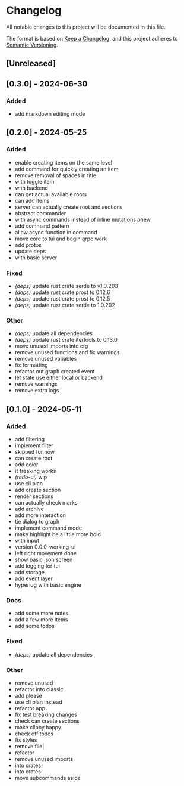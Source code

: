 # Changelog
All notable changes to this project will be documented in this file.

The format is based on [Keep a Changelog](https://keepachangelog.com/en/1.0.0/),
and this project adheres to [Semantic Versioning](https://semver.org/spec/v2.0.0.html).

## [Unreleased]

## [0.3.0] - 2024-06-30

### Added
- add markdown editing mode

## [0.2.0] - 2024-05-25

### Added
- enable creating items on the same level
- add command for quickly creating an item
- remove removal of spaces in title
- with toggle item
- with backend
- can get actual available roots
- can add items
- server can actually create root and sections
- abstract commander
- with async commands instead of inline mutations phew.
- add command pattern
- allow async function in command
- move core to tui and begin grpc work
- add protos
- update deps
- with basic server

### Fixed
- *(deps)* update rust crate serde to v1.0.203
- *(deps)* update rust crate prost to 0.12.6
- *(deps)* update rust crate prost to 0.12.5
- *(deps)* update rust crate serde to 1.0.202

### Other
- *(deps)* update all dependencies
- *(deps)* update rust crate itertools to 0.13.0
- move unused imports into cfg
- remove unused functions and fix warnings
- remove unused variables
- fix formatting
- refactor out graph created event
- let state use either local or backend
- remove warnings
- remove extra logs

## [0.1.0] - 2024-05-11

### Added
- add filtering
- implement filter
- skipped for now
- can create root
- add color
- it freaking works
- *(redo-ui)* wip
- use cli plan
- add create section
- render sections
- can actually check marks
- add archive
- add more interaction
- tie dialog to graph
- implement command mode
- make highlight be a little more bold
- with input
- version 0.0.0-working-ui
- left right movement done
- show basic json screen
- add logging for tui
- add storage
- add event layer
- hyperlog with basic engine

### Docs
- add some more notes
- add a few more items
- add some todos

### Fixed
- *(deps)* update all dependencies

### Other
- remove unused
- refactor into classic
- add please
- use cli plan instead
- refactor app
- fix test breaking changes
- check can create sections
- make clippy happy
- check off todos
- fix styles
- remove file|
- refactor
- remove unused imports
- into crates
- into crates
- move subcommands aside
